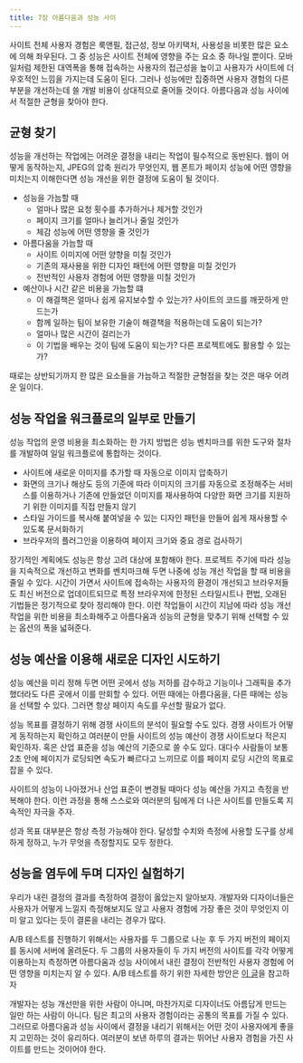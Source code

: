 ```yaml
---
title: 7장 아름다움과 성능 사이
---
```


사이트 전체 사용자 경험은 룩앤필, 접근성, 정보 아키택처, 사용성을 비롯한 많은 요소에 의해 좌우된다. 그 중 성능은 사이트 전체에 영향을 주는 요소 중 하나일 뿐이다. 모바일처럼 제한된 대역폭을 통해 접속하는 사용자의 접근성을 높이고 사용자가 사이트에 더 우호적인 느낌을 가지는데 도움이 된다. 그러나 성능에만 집중하면 사용자 경험의 다른 부분을 개선하는데 쓸 개발 비용이 상대적으로 줄어들 것이다. 아름다음과 성능 사이에서 적절한 균형을 찾아야 한다.

## 균형 찾기

성능을 개선하는 작업에는 어려운 결정을 내리는 작업이 필수적으로 동반된다. 웹이 어떻게 동작하는지, JPEG의 압축 원리가 무엇인지, 웹 폰트가 페이지 성능에 어떤 영향을 미치는지 이해한다면 성능 개선을 위한 결정에 도움이 될 것이다.

- 성능을 가늠할 때
  - 얼마나 많은 요청 횟수를 추가하거나 제거할 것인가
  - 페이지 크기를 얼마나 늘리거나 줄일 것인가
  - 체감 성능에 어떤 영향을 줄 것인가
- 아름다움을 가늠할 때
  - 사이트 이미지에 어떤 양향을 미칠 것인가
  - 기존의 재사용을 위한 디자인 패턴에 어떤 영향을 미칠 것인가
  - 전반적인 사용자 경험에 어떤 영향을 미칠 것인가
- 예산이나 시간 같은 비용을 가늠할 떄
  - 이 해결책은 얼마나 쉽게 유지보수할 수 있는가? 사이트의 코드를 깨끗하게 만드는가
  - 함께 일하는 팀이 보유한 기술이 해결책을 적용하는데 도움이 되는가?
  - 얼마나 많은 시간이 걸리는가
  - 이 기법을 배우는 것이 팀에 도움이 되는가? 다른 프로젝트에도 활용할 수 있는가?

때로는 상반되기까지 한 많은 요소들을 가늠하고 적절한 균형점을 찾는 것은 매우 어려운 일이다. 

## 성능 작업을 워크플로의 일부로 만들기

성능 작업의 운영 비용을 최소화하는 한 가지 방법은 성능 벤치마크를 위한 도구와 절차를 개발하여 일일 워크플로에 통합하는 것이다.

- 사이트에 새로운 이미지를 추가할 때 자동으로 이미지 압축하기
- 화면의 크기나 해상도 등의 기준에 따라 이미지의 크기를 자동으로 조정해주는 서비스를 이용하거나 기존에 만들었던 이미지를 재사용하여 다양한 화면 크기를 지원하기 위한 이미지를 직접 만들지 않기
- 스타일 가이드를 복사해 붙여넣을 수 있는 디자인 패턴을 만들어 쉽게 재사용할 수 있도록 문서화하기
- 브라우저의 플러그인을 이용하여 페이지 크기와 중요 경로 검사하기

장기적인 계획에도 성능은 항상 고려 대상에 포함해야 한다. 프로젝트 주기에 따라 성능을 지속적으로 개선하고 변화를 벤치마크해 두면 나중에 성능 개선 작업을 할 때 비용을 줄일 수 있다. 시간이 가면서 사이트에 접속하는 사용자의 환경이 개선되고 브라우저들도 최신 버전으로 업데이트되므로 특정 브라우저에 한정된 스타일시트나 편법, 오래된 기법들은 정기적으로 찾아 정리해야 한다. 이런 작업들이 시간이 지남에 따라 성능 개선 작업을 위한 비용을 최소화해주고 아름다움과 성능의 균형을 맞추기 위해 선택할 수 있는 옵션의 폭을 넓혀준다.

## 성능 예산을 이용해 새로운 디자인 시도하기

성능 예산을 미리 정해 두면 어떤 곳에서 성능 저하를 감수하고 기능이나 그래픽을 추가했더라도 다른 곳에서 이를 만회할 수 있다. 어떤 때에는 아름다움을, 다른 때에는 성능을 선택할 수 있다. 그러면 항상 페이지 속도를 우선할 필요가 없다.

성능 목표를 결정하기 위해 경쟁 사이트의 분석이 필요할 수도 있다. 경쟁 사이트가 어떻게 동작하는지 확인하고 여러분이 만들 사이트의 성능 예산이 경쟁 사이트보다 적은지 확인하자. 혹은 산업 표준을 성능 예산의 기준으로 쓸 수도 있다. 대다수 사람들이 보통 2초 안에 페이지가 로딩되면 속도가 빠르다고 느끼므로 이를 페이지 로딩 시간의 목표로 잡을 수 있다.

사이트의 성능이 나아졌거나 산업 표준이 변경될 때마다 성능 예산을 가지고 측정을 반복해야 한다. 이런 과정을 통해 스스로와 여러분의 팀에게 더 나은 사이트를 만들도록 지속적인 자극을 주자.

성과 목표 대부분은 항상 측정 가능해야 한다. 달성할 수치와 측정에 사용할 도구를 상세하게 정하고, 누가 무엇을 측정할지도 모두 정한다.

## 성능을 염두에 두며 디자인 실험하기

우리가 내린 결정의 결과를 측정하여 결정이 옳았는지 알아보자. 개발자와 디자이너들은 사용자가 어떻게 느낄지 측정해보지도 않고 사용자 경험에 가장 좋은 것이 무엇인지 이미 알고 있다는 듯이 결론을 내리는 경우가 많다.

A/B 테스트를 진행하기 위해서는 사용자를 두 그룹으로 나눈 후 두 가지 버전의 페이지를 동시에 서버에 올려둔다. 두 그룹의 사용자들이 두 가지 버전의 사이트를 각각 어떻게 이용하는지 측정하면 아름다움과 성능 사이에서 내린 결정이 전반적인 사용자 경험에 어떤 영향을 미치는지 알 수 있다. A/B 테스트를 하기 위한 자세한 방안은 [이 글](https://alistapart.com/article/a-primer-on-a-b-testing/)을 참고하자

개발자는 성능 개선만을 위한 사람이 아니며, 마찬가지로 디자이너도 아름답게 만드는 일만 하는 사람이 아니다. 팀은 최고의 사용자 경험이라는 공통의 목표를 가질 수 있다. 그러므로 아름다움과 성능 사이에서 결정을 내리기 위해서는 어떤 것이 사용자에게 좋을지 고민하는 것이 유리하다. 여러분이 보낸 하루의 결과는 뛰어난 사용자 경험을 가진 사이트를 만드는 것이어야 한다.
